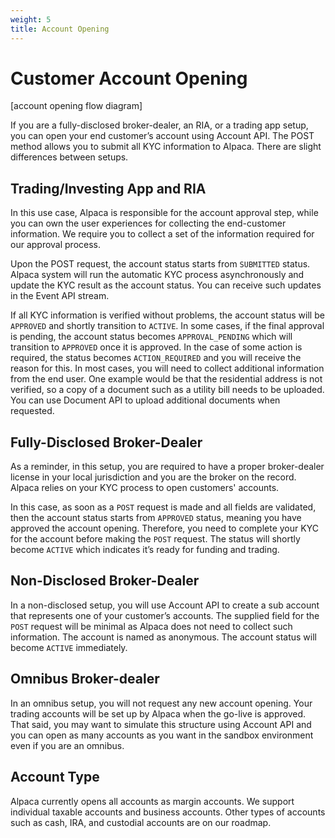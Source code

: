 ```yaml
---
weight: 5
title: Account Opening
---
```


# Customer Account Opening

[account opening flow diagram]

If you are a fully-disclosed broker-dealer, an RIA, or a trading app setup, you
can open your end customer’s account using Account API. The POST method allows
you to submit all KYC information to Alpaca. There are slight differences
between setups.

## Trading/Investing App and RIA

In this use case, Alpaca is responsible for the account approval step, while you
can own the user experiences for collecting the end-customer information. We
require you to collect a set of the information required for our approval
process.

Upon the POST request, the account status starts from `SUBMITTED` status. Alpaca
system will run the automatic KYC process asynchronously and update the KYC
result as the account status. You can receive such updates in the Event API
stream.

If all KYC information is verified without problems, the account status will be
`APPROVED` and shortly transition to `ACTIVE`. In some cases, if the final approval
is pending, the account status becomes `APPROVAL_PENDING` which will transition to
`APPROVED` once it is approved. In the case of some action is required, the status
becomes `ACTION_REQUIRED` and you will receive the reason for this. In most cases,
you will need to collect additional information from the end user. One example
would be that the residential address is not verified, so a copy of a document
such as a utility bill needs to be uploaded. You can use Document API to upload
additional documents when requested.

## Fully-Disclosed Broker-Dealer

As a reminder, in this setup, you are required to have a proper broker-dealer
license in your local jurisdiction and you are the broker on the record. Alpaca
relies on your KYC process to open customers' accounts.

In this case, as soon as a `POST` request is made and all fields are validated,
then the account status starts from `APPROVED` status, meaning you have approved
the account opening. Therefore, you need to complete your KYC for the account
before making the `POST` request. The status will shortly become `ACTIVE` which
indicates it’s ready for funding and trading.

## Non-Disclosed Broker-Dealer

In a non-disclosed setup, you will use Account API to create a sub account that
represents one of your customer’s accounts. The supplied field for the `POST`
request will be minimal as Alpaca does not need to collect such information. The
account is named as anonymous. The account status will become `ACTIVE`
immediately.

## Omnibus Broker-dealer

In an omnibus setup, you will not request any new account opening. Your trading
accounts will be set up by Alpaca when the go-live is approved. That said, you
may want to simulate this structure using Account API and you can open as many
accounts as you want in the sandbox environment even if you are an omnibus.

## Account Type

Alpaca currently opens all accounts as margin accounts. We support individual
taxable accounts and business accounts. Other types of accounts such as cash,
IRA, and custodial accounts are on our roadmap.

&nbsp;

